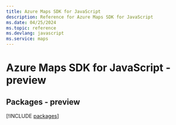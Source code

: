 ```yaml
---
title: Azure Maps SDK for JavaScript
description: Reference for Azure Maps SDK for JavaScript
ms.date: 04/25/2024
ms.topic: reference
ms.devlang: javascript
ms.service: maps
---
```

# Azure Maps SDK for JavaScript - preview
## Packages - preview
[!INCLUDE [packages](maps-index.md)]